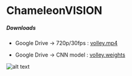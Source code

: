 # ChameleonVISION

##### Downloads
- Google Drive -> 720p/30fps : [volley.mp4](https://drive.google.com/file/d/1xE1wxzfqChNJuzgOf0m9t0N8LsO0VWG4/view?usp=sharing)

- Google Drive -> CNN model : [volley.weights](https://drive.google.com/drive/folders/1N-gz0DZ013egSQYQkCfnt5RDh2SRsKZf?usp=sharing)

![alt text](https://github.com/GuyChriqui/ChameleonVISION/blob/master/assets/Logo.png)
